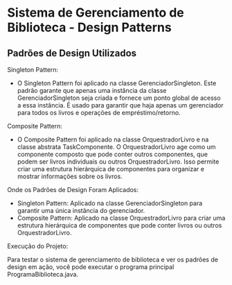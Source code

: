 # Sistema de Gerenciamento de Biblioteca - Design Patterns

## Padrões de Design Utilizados
Singleton Pattern:
- O Singleton Pattern foi aplicado na classe GerenciadorSingleton. Este padrão garante que apenas uma instância da classe GerenciadorSingleton seja criada e fornece um ponto global de acesso a essa instância. É usado para garantir que haja apenas um gerenciador para todos os livros e operações de empréstimo/retorno.

Composite Pattern:
- O Composite Pattern foi aplicado na classe OrquestradorLivro e na classe abstrata TaskComponente. O OrquestradorLivro age como um componente composto que pode conter outros componentes, que podem ser livros individuais ou outros OrquestradorLivro. Isso permite criar uma estrutura hierárquica de componentes para organizar e mostrar informações sobre os livros.

Onde os Padrões de Design Foram Aplicados:
- Singleton Pattern: Aplicado na classe GerenciadorSingleton para garantir uma única instância do gerenciador.
- Composite Pattern: Aplicado na classe OrquestradorLivro para criar uma estrutura hierárquica de componentes que pode conter livros ou outros OrquestradorLivro.

Execução do Projeto:

Para testar o sistema de gerenciamento de biblioteca e ver os padrões de design em ação, você pode executar o programa principal ProgramaBiblioteca.java.
